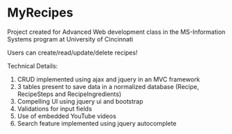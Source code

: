 # MyRecipes
Project created for Advanced Web development class in the MS-Information Systems program at University of Cincinnati

Users can create/read/update/delete recipes!

Technical Details:

1. CRUD implemented using ajax and jquery in an MVC framework
2. 3 tables present to save data in a normalized database (Recipe, RecipeSteps and RecipeIngredients)
3. Compelling UI using jquery ui and bootstrap
4. Validations for input fields
5. Use of embedded YouTube videos
6. Search feature implemented using jquery autocomplete

